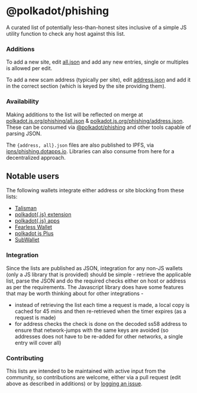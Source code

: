 # @polkadot/phishing

A curated list of potentially less-than-honest sites inclusive of a simple JS utility function to check any host against this list.


### Additions

To add a new site, edit [all.json](https://github.com/polkadot-js/phishing/edit/master/all.json) and add any new entries, single or multiples is allowed per edit.

To add a new scam address (typically per site), edit [address.json](https://github.com/polkadot-js/phishing/edit/master/address.json) and add it in the correct section (which is keyed by the site providing them).


### Availability

Making additions to the list will be reflected on merge at [polkadot.js.org/phishing/all.json](https://polkadot.js.org/phishing/all.json) &  [polkadot.js.org/phishing/address.json](https://polkadot.js.org/phishing/address.json). These can be consumed via [@polkadot/phishing](https://github.com/polkadot-js/phishing/tree/master/packages/phishing) and other tools capable of parsing JSON.

The `{address, all}.json` files are also published to IPFS, via [ipns/phishing.dotapps.io](https://ipfs.io/ipns/phishing.dotapps.io/). Libraries can also consume from here for a decentralized approach.


## Notable users

The following wallets integrate either address or site blocking from these lists:

<!--

Note to editors: Additions welcome. Keep it alphabetical after the
org-specific projects, i.e. polkadot{.js} first, rest alphabetical
following that

-->

- [Talisman](https://talisman.xyz)
- [polkadot{.js} extension](https://github.com/polkadot-js/extension)
- [polkadot{.js} apps](https://polkadot.js.org/apps)
- [Fearless Wallet](https://fearlesswallet.io/)
- [polkadot js Plus](http://polkadotjs.plus)
- [SubWallet](https://subwallet.app/)


### Integration

Since the lists are published as JSON, integration for any non-JS wallets (only a JS library that is provided) should be simple - retrieve the applicable list, parse the JSON and do the required checks either on host or address as per the requirements. The Javascript library does have some features that may be worth thinking about for other integrations -

- instead of retrieving the list each time a request is made, a local copy is cached for 45 mins and then re-retrieved when the timer expires (as a request is made)
- for address checks the check is done on the decoded ss58 address to ensure that network-jumps with the same keys are avoided (so addresses does not have to be re-added for other networks, a single entry will cover all)


### Contributing

This lists are intended to be maintained with active input from the community, so contributions are welcome, either via a pull request (edit above as described in additions) or by [logging an issue](https://github.com/polkadot-js/phishing/issues).

